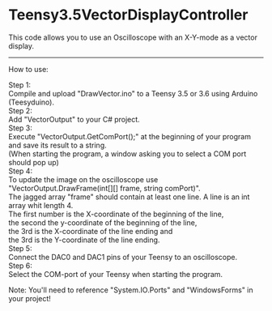 # Teensy3.5VectorDisplayController
This code allows you to use an Oscilloscope with an X-Y-mode as a vector display.

---
How to use:

Step 1:  
  Compile and upload "DrawVector.ino" to a Teensy 3.5 or 3.6 using Arduino (Teesyduino).  
Step 2:  
  Add "VectorOutput" to your C# project.  
Step 3:  
  Execute "VectorOutput.GetComPort();" at the beginning of your program and save its result to a string.  
  (When starting the program, a window asking you to select a COM port should pop up)  
Step 4:  
  To update the image on the oscilloscope use "VectorOutput.DrawFrame(int[][] frame, string comPort)".  
  The jagged array "frame" should contain at least one line. A line is an int array whit length 4.  
  The first number is the X-coordinate of the beginning of the line,  
  the second the y-coordinate of the beginning of the line,  
  the 3rd is the X-coordinate of the line ending and  
  the 3rd is the Y-coordinate of the line ending.  
Step 5:  
  Connect the DAC0 and DAC1 pins of your Teensy to an oscilloscope.  
Step 6:  
  Select the COM-port of your Teensy when starting the program.  

Note: You'll need to reference "System.IO.Ports" and "WindowsForms" in your project! 
